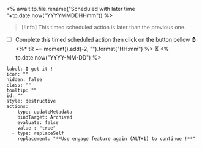 <% await tp.file.rename("Scheduled with later time "+tp.date.now("YYYYMMDDHHmm")) %>

> [!Info]
> This timed scheduled action is later than the previous one. 

- [ ] Complete this timed scheduled action then click on the button bellow ⌚<%* tR += moment().add(-2, "").format("HH:mm") %> ⏳ <% tp.date.now("YYYY-MM-DD") %>



```meta-bind-button
label: I get it !
icon: ""
hidden: false
class: ""
tooltip: ""
id: ""
style: destructive
actions:
  - type: updateMetadata
    bindTarget: Archived
    evaluate: false
    value : "true" 
  - type: replaceSelf
    replacement: "**Use engage feature again (ALT+1) to continue !**"
```
